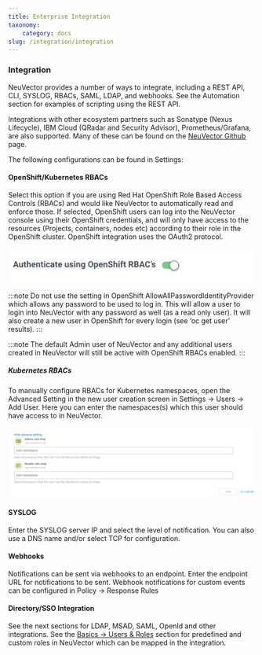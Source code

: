```yaml
---
title: Enterprise Integration
taxonomy:
    category: docs
slug: /integration/integration
---
```


### Integration

NeuVector provides a number of ways to integrate, including a REST API, CLI, SYSLOG, RBACs, SAML, LDAP, and webhooks. See the Automation section for examples of scripting using the REST API.

Integrations with other ecosystem partners such as Sonatype (Nexus Lifecycle), IBM Cloud (QRadar and Security Advisor), Prometheus/Grafana, are also supported. Many of these can be found on the [NeuVector Github](https://github.com/neuvector) page.

The following configurations can be found in Settings:

#### OpenShift/Kubernetes RBACs

Select this option if you are using Red Hat OpenShift Role Based Access Controls (RBACs) and would like NeuVector to automatically read and enforce those. If selected, OpenShift users can log into the NeuVector console using their OpenShift credentials, and will only have access to the resources (Projects, containers, nodes etc) according to their role in the OpenShift cluster. OpenShift integration uses the OAuth2 protocol.

![OpenShift](openshift-rbac.png)

:::note
Do not use the setting in OpenShift AllowAllPasswordIdentityProvider which allows any password to be used to log in. This will allow a user to login into NeuVector with any password as well (as a read only user). It will also create a new user in OpenShift for every login (see ‘oc get user’ results).
:::

:::note
The default Admin user of NeuVector and any additional users created in NeuVector will still be active with OpenShift RBACs enabled.
:::

##### Kubernetes RBACs

To manually configure RBACs for Kubernetes namespaces, open the Advanced Setting in the new user creation screen in Settings -> Users -> Add User. Here you can enter the namespaces(s) which this user should have access to in NeuVector.

![Kubernetes](k8s-rbac.png)

#### SYSLOG

Enter the SYSLOG server IP and select the level of notification. You can also use a DNS name and/or select TCP for configuration.

#### Webhooks

Notifications can be sent via webhooks to an endpoint. Enter the endpoint URL for notifications to be sent. Webhook notifications for custom events can be configured in Policy -> Response Rules

#### Directory/SSO Integration

See the next sections for LDAP, MSAD, SAML, OpenId and other integrations. See the [Basics -> Users & Roles](/configuration/users#users) section for predefined and custom roles in NeuVector which can be mapped in the integration.
